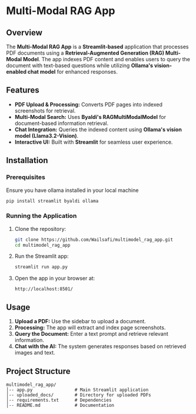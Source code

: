 # Multi-Modal RAG App

## Overview
The **Multi-Modal RAG App** is a **Streamlit-based** application that processes PDF documents using a **Retrieval-Augmented Generation (RAG) Multi-Modal Model**. The app indexes PDF content and enables users to query the document with text-based questions while utilizing **Ollama's vision-enabled chat model** for enhanced responses.

## Features
- **PDF Upload & Processing:** Converts PDF pages into indexed screenshots for retrieval.
- **Multi-Modal Search:** Uses **Byaldi's RAGMultiModalModel** for document-based information retrieval.
- **Chat Integration:** Queries the indexed content using **Ollama's vision model (Llama3.2-Vision)**.
- **Interactive UI:** Built with **Streamlit** for seamless user experience.

## Installation
### Prerequisites
Ensure you have ollama installed in your local machine 

```bash
pip install streamlit byaldi ollama
```

### Running the Application
1. Clone the repository:
   ```bash
   git clone https://github.com/Wailsafi/multimodel_rag_app.git
   cd multimodel_rag_app
   ```
2. Run the Streamlit app:
   ```bash
   streamlit run app.py
   ```
3. Open the app in your browser at:
   ```
   http://localhost:8501/
   ```

## Usage
1. **Upload a PDF:** Use the sidebar to upload a document.
2. **Processing:** The app will extract and index page screenshots.
3. **Query the Document:** Enter a text prompt and retrieve relevant information.
4. **Chat with the AI:** The system generates responses based on retrieved images and text.

## Project Structure
```
multimodel_rag_app/
│-- app.py                # Main Streamlit application
│-- uploaded_docs/        # Directory for uploaded PDFs
│-- requirements.txt      # Dependencies
│-- README.md             # Documentation
```



